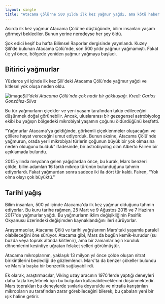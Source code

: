 ```yaml
---
layout: single
title: "Atacama Çölü'ne 500 yılda ilk kez yağmur yağdı, ama kötü haber: Bu haber canlılaşmanın değil ölümün işareti"
---
```

Asırda ilk kez yağmur Atacama Çölü'ne düştüğünde, bilim insanları yaşam görmeyi beklediler. Bunun yerine neredeyse her şey öldü.

Şok edici keşif bu hafta Bilimsel Raporlar dergisinde yayınlandı. Kuzey Şili'de bulunan Atacama Çölü'nde, son 500 yıldır yağmur yağmamıştı. Fakat üç yıl önce, bölgede yeniden yağmur yağmaya başladı.

Bitirici yağmurlar
-
Yüzlerce yıl içinde ilk kez Şili'deki Atacama Çölü'nde yağmur yağdı ve kitlesel yok oluşa neden oldu.

![image](https://i.hizliresim.com/y62GoL.jpg)*Şili'deki Atacama Çölü'nde çok nadir bir gökkuşağı. Kredi: Carlos González-Silva*

Bu tür yağmurların çiçekler ve yeni yaşam tarafından takip edileceğini düşünmek doğal görünebilir. Ancak, uluslararası bir gezegensel astrobiyolog ekibi bu yağışın bölgedeki mikrobiyal yaşamın çoğunu öldürdüğünü keşfetti.

“Yağmurlar Atacama'ya geldiğinde, görkemli çiçeklenmeler oluşacağını ve çöllere hayat vereceğini umut ediyorduk. Bunun aksine, Atacama Çölü'nde yağmurun, orada yerli mikrobiyal türlerin çoğunun büyük bir yok olmasına neden olduğunu bulduk" ifadesinde, bir astrobiyolog olan Alberto Fairen bir açıklamada bulundu.

2015 yılında meydana gelen yağışlardan önce, bu kurak, Mars benzeri çölde, bilim adamları 16 farklı mikrop türünün bulunduğunu tahmin ediyorlardı. Fakat yağmurdan sonra sadece iki ila dört tür kaldı. Fairen, “Yok olma olayı çok büyüktü."

Tarihi yağış
-
Bilim insanları, 500 yıl içinde Atacama'da ilk kez yağmur olduğunu tahmin ediyorlar. Bu kuru tarihe rağmen, 25 Mart ve 9 Ağustos 2015 ve 7 Haziran 2017'de yağmurlar yağdı. Bu yağmurların iklim değişikliğinin Pasifik Okyanusu üzerindeki değişimden kaynaklandığını ileri sürüyorlar.

<script async src="//pagead2.googlesyndication.com/pagead/js/adsbygoogle.js"></script>
<ins class="adsbygoogle"
     style="display:block; text-align:center;"
     data-ad-layout="in-article"
     data-ad-format="fluid"
     data-ad-client="ca-pub-7868661326160958"
     data-ad-slot="3072558811"></ins>
<script>
     (adsbygoogle = window.adsbygoogle || []).push({});
</script>

Araştırmacılar, Atacama Çölü ve tarihi yağışlarının Mars'taki yaşamla paralel olabileceğini öne sürüyor. Atacama gibi, Mars da bugün kemik-kurudur (su buzda veya toprak altında kilitlenir), ama bir zamanlar aşırı kuruluk dönemlerini kesintiye uğratan felaket selleri görülmüştür.

Atacama mikroplarının, yaklaşık 13 milyon yıl önce çölde oluşan nitrat birikintilerini beslediği de gözlemlendi. Mars'ta da benzer çökeller bulundu ve Mars'a başka bir benzerlik sağlayabilirdi.

Ek olarak, araştırmacılar, Viking uzay aracının 1970'lerde yaptığı deneyleri daha fazla keşfetmek için bu bulguları kullanabileceklerini düşünmektedir. Mars toprakları bu deneylerde sıvılarla doyuruldu ve nitratla karıştırılan mikropların su tarafından zarar görebileceğini bilerek, bu çabaları yeni bir ışık haline getirir.
